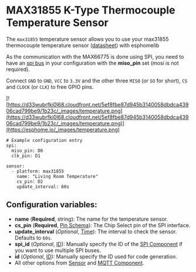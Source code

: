 # MAX31855 K-Type Thermocouple Temperature Sensor

The `max31855` temperature sensor allows you to use your max31855 thermocouple temperature sensor ([datasheet](https://datasheets.maximintegrated.com/en/ds/MAX31855.pdf)) with esphomelib

As the communication with the MAX66775 is done using SPI, you need to have an [spi bus](https://esphome.io/components/spi#spi) in your configuration with the **miso_pin** set (mosi is not required).

Connect `GND` to `GND`, `VCC` to `3.3V` and the other three `MISO` (or `SO` for short), `CS` and `CLOCK` (or `CLK`) to free GPIO pins.

[![https://d33wubrfki0l68.cloudfront.net/5ef8fbe87d945b3140058dbdca43906cad799be9/1b23c/_images/temperature.png](https://d33wubrfki0l68.cloudfront.net/5ef8fbe87d945b3140058dbdca43906cad799be9/1b23c/_images/temperature.png)](https://esphome.io/_images/temperature.png)

```
# Example configuration entry
spi:
  miso_pin: D0
  clk_pin: D1

sensor:
  - platform: max31855
    name: "Living Room Temperature"
    cs_pin: D2
    update_interval: 60s
```

## Configuration variables:

- **name** (**Required**, string): The name for the temperature sensor.
- **cs_pin** (**Required**, [Pin Schema](https://esphome.io/guides/configuration-types#config-pin-schema)): The Chip Select pin of the SPI interface.
- **update_interval** (*Optional*, [Time](https://esphome.io/guides/configuration-types#config-time)): The interval to check the sensor. Defaults to `60s`.
- **spi_id** (*Optional*, [ID](https://esphome.io/guides/configuration-types#config-id)): Manually specify the ID of the [SPI Component](https://esphome.io/components/spi#spi) if you want to use multiple SPI buses.
- **id** (*Optional*, [ID](https://esphome.io/guides/configuration-types#config-id)): Manually specify the ID used for code generation.
- All other options from [Sensor](https://esphome.io/components/sensor/#config-sensor) and [MQTT Component](https://esphome.io/components/mqtt#config-mqtt-component).